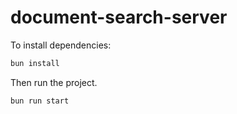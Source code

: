 # document-search-server

To install dependencies:

```bash
bun install
```

Then run the project.

```bash
bun run start
```
